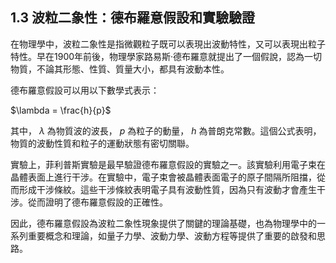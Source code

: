 ## 1.3 波粒二象性：德布羅意假設和實驗驗證

在物理學中，波粒二象性是指微觀粒子既可以表現出波動特性，又可以表現出粒子特性。早在1900年前後，物理學家路易斯·德布羅意就提出了一個假說，認為一切物質，不論其形態、性質、質量大小，都具有波動本性。

德布羅意假設可以用以下數學式表示：

$\lambda = \frac{h}{p}$

其中， $\lambda$ 為物質波的波長， $p$ 為粒子的動量， $h$ 為普朗克常數。這個公式表明，物質的波動性質和粒子的運動狀態有密切關聯。

實驗上，菲利普斯實驗是最早驗證德布羅意假設的實驗之一。該實驗利用電子束在晶體表面上進行干涉。在實驗中，電子束會被晶體表面電子的原子間隔所阻擋，從而形成干涉條紋。這些干涉條紋表明電子具有波動性質，因為只有波動才會產生干涉。從而證明了德布羅意假設的正確性。

因此，德布羅意假設為波粒二象性現象提供了關鍵的理論基礎，也為物理學中的一系列重要概念和理論，如量子力學、波動力學、波動方程等提供了重要的啟發和思路。